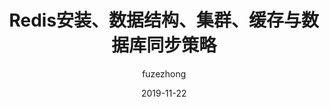 ---
layout: post
title: "Redis安装、数据结构、集群、缓存与数据库同步策略"
date:   2019-11-22
tags: [redis, geek]
comments: true
author: fuzezhong
toc: true
---